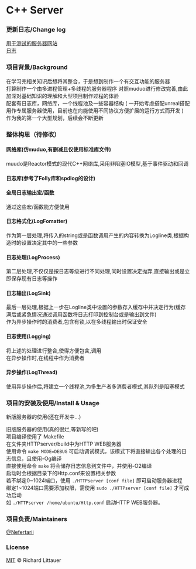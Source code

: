 # C++ Server  
### 更新日志/Change log
[用于测试的服务器网站](http://webwasi.com/)      
[日志](https://github.com/Nefertarii/WebServer/blob/master/ChangeLog.md)

### 项目背景/Background
在学习完相关知识后想将其整合，于是想到制作一个有交互功能的服务器  
打算制作一个由多进程管理+多线程的服务器程序
对照muduo进行修改完善,由此加深对基础知识的理解和大型项目制作过程的体验  
配套有日志库，网络库，一个线程池及一些容器结构
( 一开始考虑搭配unreal搭配用作专属服务器使用，目前也在向能使用不同协议方便扩展的运行方式而开发 )   
作为我的第一个大型规划，后续会不断更新  

### 整体构思（待修改） 
#### 网络库(仿muduo,有删减且仅使用标准库文件)   
muudo是Reactor模式的现代C++网络库,采用非阻塞IO模型,基于事件驱动和回调  

#### 日志库(参考了Folly库和spdlog的设计)   
#### 全局日志输出宏/函数    
通过这些宏/函数能方便使用   
#### 日志格式化(LogFomatter)   
作为第一层处理,将传入的string或是函数调用产生的内容转换为Logline类,根据构造时的设置决定其中的一些参数   
#### 日志处理(LogProcess)   
第二层处理,不仅仅是按日志等级进行不同处理,同时设置决定抛弃,直接输出或是立即保存现有日志等操作   
#### 日志输出(LogSink)    
最后一层处理,根据上一步在Logline类中设置的参数存入缓存中并决定行为(缓存满后或紧急情况通过调用函数将日志打印到控制台或是输出到文件)    
作为异步操作时的消费者,包含有锁,以在多线程输出时保证安全   
#### 日志使用(Logging)   
将上述的处理进行整合,使得方便包含,调用   
在异步操作时,在线程中作为消费者   
#### 异步操作(LogThread)  
使用异步操作后,将建立一个线程池,为多生产者多消费者模式,其队列是阻塞模式     

### 项目的安装及使用/Install & Usage
新版服务器的使用(还在开发中...)  

旧版服务器的使用(真的很烂,等新写的吧)   
项目编译使用了 Makefile  
在文件夹HTTPserver/build中为HTTP WEB服务器  
使用命令 ```make MODE=DEBUG``` 可启动调试模式，该模式下将直接输出各个处理的日志信息，且使用-Og编译  
直接使用命令 ```make``` 将会储存日志信息到文件中，并使用-O2编译  
启动时会根据目录下的Http.conf来设置相关参数  
若不绑定0\~1024端口，使用 ```./HTTPserver [conf file]``` 即可启动服务器进程  
绑定1\~1024端口需要添加权限，需使用 ```sudo ./HTTPserver [conf file]``` 才可成功启动  
如 ```./HTTPserver /home/ubuntu/Http.conf``` 启动HTTP WEB服务器。  

### 项目负责/Maintainers
[@Nefertarii](https://github.com/Nefertarii)  

### License
[MIT](https://github.com/Nefertarii/WebServer/blob/master/LICENSE) © Richard Littauer   
